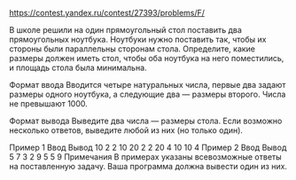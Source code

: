 https://contest.yandex.ru/contest/27393/problems/F/

В школе решили на один прямоугольный стол поставить два прямоугольных ноутбука. Ноутбуки нужно поставить так, чтобы их стороны были параллельны сторонам стола. Определите, какие размеры должен иметь стол, чтобы оба ноутбука на него поместились, и площадь стола была минимальна.

Формат ввода
Вводится четыре натуральных числа, первые два задают размеры одного ноутбука, а следующие два — размеры второго. Числа не превышают 1000.

Формат вывода
Выведите два числа — размеры стола. Если возможно несколько ответов, выведите любой из них (но только один).

Пример 1
Ввод	Вывод
10 2 2 10
20 2
2 20
4 10
10 4
Пример 2
Ввод	Вывод
5 7 3 2
9 5
5 9
Примечания
В примерах указаны всевозможные ответы на поставленную задачу. Ваша программа должна вывести один из них.